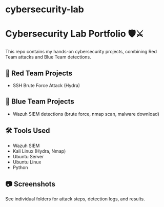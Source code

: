 # cybersecurity-lab
# Cybersecurity Lab Portfolio 🛡️⚔️

This repo contains my hands-on cybersecurity projects, combining Red Team attacks and Blue Team detections.

## 🔴 Red Team Projects
- SSH Brute Force Attack (Hydra)

## 🔵 Blue Team Projects
- Wazuh SIEM detections (brute force, nmap scan, malware download)

## 🛠 Tools Used
- Wazuh SIEM
- Kali Linux (Hydra, Nmap)
- Ubuntu Server
- Ubuntu Linux
- Python

## 📷 Screenshots
See individual folders for attack steps, detection logs, and results.
